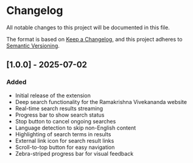 # Changelog

All notable changes to this project will be documented in this file.

The format is based on [Keep a Changelog](https://keepachangelog.com/en/1.0.0/),
and this project adheres to [Semantic Versioning](https://semver.org/spec/v2.0.0.html).

## [1.0.0] - 2025-07-02

### Added

- Initial release of the extension
- Deep search functionality for the Ramakrishna Vivekananda website
- Real-time search results streaming
- Progress bar to show search status
- Stop button to cancel ongoing searches
- Language detection to skip non-English content
- Highlighting of search terms in results
- External link icon for search result links
- Scroll-to-top button for easy navigation
- Zebra-striped progress bar for visual feedback
